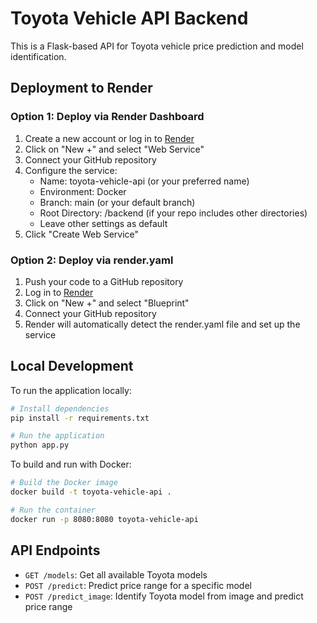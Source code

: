 # Toyota Vehicle API Backend

This is a Flask-based API for Toyota vehicle price prediction and model identification.

## Deployment to Render

### Option 1: Deploy via Render Dashboard

1. Create a new account or log in to [Render](https://render.com/)
2. Click on "New +" and select "Web Service"
3. Connect your GitHub repository
4. Configure the service:
   - Name: toyota-vehicle-api (or your preferred name)
   - Environment: Docker
   - Branch: main (or your default branch)
   - Root Directory: /backend (if your repo includes other directories)
   - Leave other settings as default
5. Click "Create Web Service"

### Option 2: Deploy via render.yaml

1. Push your code to a GitHub repository
2. Log in to [Render](https://render.com/)
3. Click on "New +" and select "Blueprint"
4. Connect your GitHub repository
5. Render will automatically detect the render.yaml file and set up the service

## Local Development

To run the application locally:

```bash
# Install dependencies
pip install -r requirements.txt

# Run the application
python app.py
```

To build and run with Docker:

```bash
# Build the Docker image
docker build -t toyota-vehicle-api .

# Run the container
docker run -p 8080:8080 toyota-vehicle-api
```

## API Endpoints

- `GET /models`: Get all available Toyota models
- `POST /predict`: Predict price range for a specific model
- `POST /predict_image`: Identify Toyota model from image and predict price range
